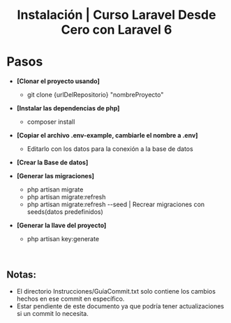 <h1 align="center">Instalación | Curso Laravel Desde Cero con Laravel 6</h1>

# Pasos

- **[Clonar el proyecto usando]**

  - git clone {urlDelRepositorio} "nombreProyecto"

- **[Instalar las dependencias de php]**

  - composer install

- **[Copiar el archivo .env-example, cambiarle el nombre a .env]**

  - Editarlo con los datos para la conexión a la base de datos

- **[Crear la Base de datos]**


- **[Generar las migraciones]**

  - php artisan migrate
  - php artisan migrate:refresh
  - php artisan migrate:refresh --seed  | Recrear migraciones con seeds(datos predefinidos)

- **[Generar la llave del proyecto]**

  - php artisan key:generate


<br>

<h2>Notas:</h2>
  <ul>
    <li>El directorio Instrucciones/GuíaCommit.txt solo contiene los cambios hechos en ese commit en específico.</li>
    <li>Estar pendiente de este documento ya que podría tener actualizaciones si un commit lo necesita.</li>
  </ul>
